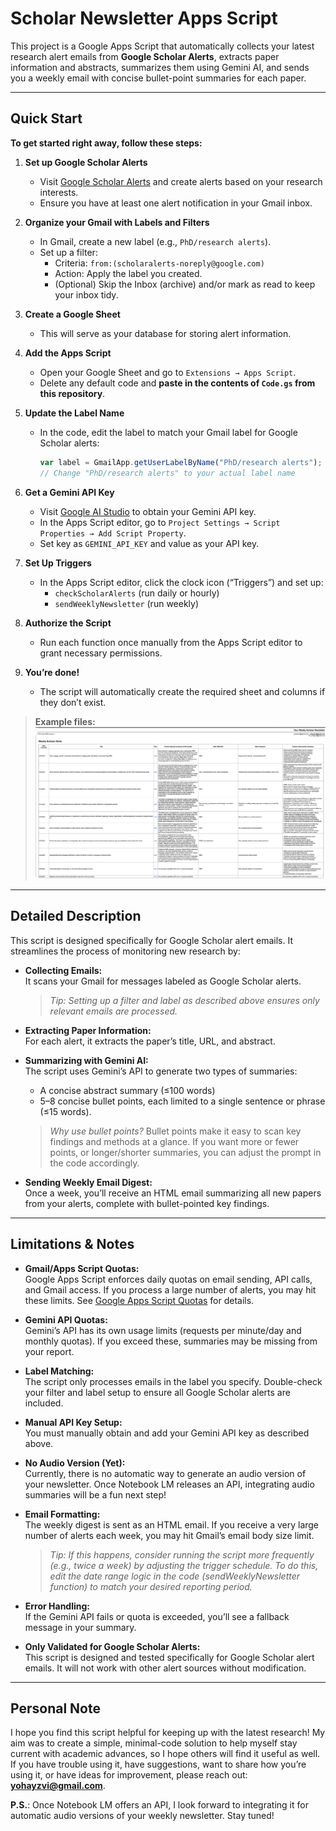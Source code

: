 # Scholar Newsletter Apps Script

This project is a Google Apps Script that automatically collects your latest research alert emails from **Google Scholar Alerts**, extracts paper information and abstracts, summarizes them using Gemini AI, and sends you a weekly email with concise bullet-point summaries for each paper. 

---

## Quick Start

**To get started right away, follow these steps:**

1. **Set up Google Scholar Alerts**  
   - Visit [Google Scholar Alerts](https://scholar.google.com/) and create alerts based on your research interests.  
   - Ensure you have at least one alert notification in your Gmail inbox.

2. **Organize your Gmail with Labels and Filters**  
   - In Gmail, create a new label (e.g., `PhD/research alerts`).  
   - Set up a filter:  
     - Criteria: `from:(scholaralerts-noreply@google.com)`  
     - Action: Apply the label you created.  
     - (Optional) Skip the Inbox (archive) and/or mark as read to keep your inbox tidy.

3. **Create a Google Sheet**  
   - This will serve as your database for storing alert information.

4. **Add the Apps Script**  
   - Open your Google Sheet and go to `Extensions → Apps Script`.
   - Delete any default code and **paste in the contents of `Code.gs` from this repository**.

5. **Update the Label Name**  
   - In the code, edit the label to match your Gmail label for Google Scholar alerts:  

     ```javascript
     var label = GmailApp.getUserLabelByName("PhD/research alerts");
     // Change "PhD/research alerts" to your actual label name
     ```

6. **Get a Gemini API Key**  
   - Visit [Google AI Studio](https://aistudio.google.com/app/apikey) to obtain your Gemini API key.
   - In the Apps Script editor, go to `Project Settings → Script Properties → Add Script Property`.
   - Set key as `GEMINI_API_KEY` and value as your API key.

7. **Set Up Triggers**  
   - In the Apps Script editor, click the clock icon (“Triggers”) and set up:
     - `checkScholarAlerts` (run daily or hourly)
     - `sendWeeklyNewsletter` (run weekly)

8. **Authorize the Script**  
   - Run each function once manually from the Apps Script editor to grant necessary permissions.

9. **You’re done!**  
   - The script will automatically create the required sheet and columns if they don’t exist.

> **Example files:**  
![Sample newsletter email](example.png)


---

## Detailed Description

This script is designed specifically for Google Scholar alert emails. It streamlines the process of monitoring new research by:

- **Collecting Emails:**  
  It scans your Gmail for messages labeled as Google Scholar alerts.  
  > *Tip: Setting up a filter and label as described above ensures only relevant emails are processed.*

- **Extracting Paper Information:**  
  For each alert, it extracts the paper’s title, URL, and abstract.

- **Summarizing with Gemini AI:**  
  The script uses Gemini’s API to generate two types of summaries:  
  - A concise abstract summary (≤100 words)  
  - 5–8 concise bullet points, each limited to a single sentence or phrase (≤15 words).  
  > *Why use bullet points?* Bullet points make it easy to scan key findings and methods at a glance. If you want more or fewer points, or longer/shorter summaries, you can adjust the prompt in the code accordingly.

- **Sending Weekly Email Digest:**  
  Once a week, you’ll receive an HTML email summarizing all new papers from your alerts, complete with bullet-pointed key findings.

---

## Limitations & Notes

- **Gmail/Apps Script Quotas:**  
  Google Apps Script enforces daily quotas on email sending, API calls, and Gmail access. If you process a large number of alerts, you may hit these limits. See [Google Apps Script Quotas](https://developers.google.com/apps-script/guides/services/quotas) for details.

- **Gemini API Quotas:**  
  Gemini’s API has its own usage limits (requests per minute/day and monthly quotas). If you exceed these, summaries may be missing from your report.

- **Label Matching:**  
  The script only processes emails in the label you specify. Double-check your filter and label setup to ensure all Google Scholar alerts are included.

- **Manual API Key Setup:**  
  You must manually obtain and add your Gemini API key as described above.

- **No Audio Version (Yet):**  
  Currently, there is no automatic way to generate an audio version of your newsletter. Once Notebook LM releases an API, integrating audio summaries will be a fun next step!

- **Email Formatting:**  
  The weekly digest is sent as an HTML email. If you receive a very large number of alerts each week, you may hit Gmail’s email body size limit.  
  > *Tip: If this happens, consider running the script more frequently (e.g., twice a week) by adjusting the trigger schedule. To do this, edit the date range logic in the code (sendWeeklyNewsletter function) to match your desired reporting period.*

- **Error Handling:**  
  If the Gemini API fails or quota is exceeded, you’ll see a fallback message in your summary.

- **Only Validated for Google Scholar Alerts:**  
  This script is designed and tested specifically for Google Scholar alert emails. It will not work with other alert sources without modification.

---

## Personal Note

I hope you find this script helpful for keeping up with the latest research! My aim was to create a simple, minimal-code solution to help myself stay current with academic advances, so I hope others will find it useful as well.  
If you have trouble using it, have suggestions, want to share how you’re using it, or have ideas for improvement, please reach out: **yohayzvi@gmail.com**.

**P.S.**: Once Notebook LM offers an API, I look forward to integrating it for automatic audio versions of your weekly newsletter. Stay tuned!
